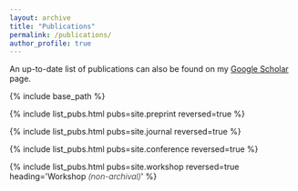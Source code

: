 ```yaml
---
layout: archive
title: "Publications"
permalink: /publications/
author_profile: true
---
```


An up-to-date list of publications can also be found on my <a href="{{site.author.googlescholar}}">Google Scholar</a> page.

{% include base_path %}

{% include list_pubs.html pubs=site.preprint reversed=true %}

{% include list_pubs.html pubs=site.journal reversed=true %}

{% include list_pubs.html pubs=site.conference reversed=true %}

{% include list_pubs.html pubs=site.workshop reversed=true heading='Workshop <span style="font-weight:300; font-style: italic;">(non-archival)</span>' %}

